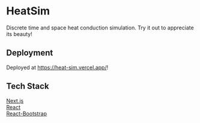 # HeatSim

Discrete time and space heat conduction simulation. Try it out to appreciate its beauty!

## Deployment
Deployed at https://heat-sim.vercel.app/!

## Tech Stack
[Next.js](https://nextjs.org/) \
[React](https://react.dev/) \
[React-Bootstrap](https://react-bootstrap.netlify.app/)